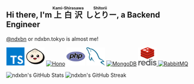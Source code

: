 ## Hi there, I'm <ruby>上白沢<rt>Kami-Shirasawa</rt> しとりー<rt>Shitorii</rt></ruby>, a Backend Engineer
 [@ndxbn](https://github.com/ndxbn) or ndxbn.tokyo is almost me!

<a href="https://www.typescriptlang.org/" target="_blank"><img src="https://raw.githubusercontent.com/devicons/devicon/master/icons/typescript/typescript-original.svg" alt="TypeScript" width="50" /></a>
<a href="https://bun.sh/" target="_blank"><img src="https://raw.githubusercontent.com/devicons/devicon/master/icons/bun/bun-original.svg" alt="Bun" width="50" /></a>
<a href="https://hono.dev/" target="_blank"><img src="https://avatars.githubusercontent.com/u/98495527" alt="Hono" width="50" /></a>
<a href="https://www.php.net/" target="_blank"><img src="https://raw.githubusercontent.com/devicons/devicon/master/icons/php/php-original.svg" alt="PHP" width="50" /></a>
<a href="https://www.mysql.com/" target="_blank"><img src="https://raw.githubusercontent.com/devicons/devicon/master/icons/mysql/mysql-original.svg" alt="MySQL" width="50" /></a>
<a href="https://www.mongodb.com/" target="_blank"><img src="https://profilinator.rishav.dev/skills-assets/mongodb-original-wordmark.svg" alt="MongoDB" width="50" /></a>
<a href="https://redis.io" target="_blank"><img src="https://raw.githubusercontent.com/devicons/devicon/master/icons/redis/redis-original-wordmark.svg" alt="Redis" width="50"/> </a>
<a href="https://www.rabbitmq.com/" target="_blank"><img src="https://www.vectorlogo.zone/logos/rabbitmq/rabbitmq-icon.svg" alt="RabbitMQ" width="50"/></a>

![ndxbn's GitHub Stats](https://github-readme-stats.vercel.app/api?username=ndxbn&show_icons=true&count_private=true&theme=dark)
![ndxbn's GitHub Streak](https://streak-stats.demolab.com?user=ndxbn&mode=daily&theme=dark)

<!--
![ndxbn's GitHub Contributor Stats](https://github-contributor-stats.vercel.app/api?username=ndxbn&limit=5&theme=dark&combine_all_yearly_contributions=true)
![ndxbn's Top Langs](https://github-readme-stats.vercel.app/api/top-langs?username=ndxbn&layout=compact&theme=dark)

<details><summary>Expand Profile
</summary>
  
![ndxbn's GitHub Trophy](https://github-profile-trophy.vercel.app/?username=ndxbn&theme=onedark)

### Languages and Tools
<a href="https://www.typescriptlang.org/" target="_blank"><img src="https://raw.githubusercontent.com/devicons/devicon/master/icons/typescript/typescript-original.svg" alt="TypeScript" width="50" /></a>
<a href="https://bun.sh/" target="_blank"><img src="https://raw.githubusercontent.com/devicons/devicon/master/icons/bun/bun-original.svg" alt="Bun" width="50" /></a>
<a href="https://nodejs.org/" target="_blank"> <img src="https://raw.githubusercontent.com/devicons/devicon/master/icons/nodejs/nodejs-original-wordmark.svg" alt="NodeJS" width="40" height="40"/> </a>
<a href="https://hono.dev/" target="_blank"><img src="https://avatars.githubusercontent.com/u/98495527" alt="Hono" width="50" /></a>

<a href="https://www.nginx.com" target="_blank"><img src="https://raw.githubusercontent.com/devicons/devicon/master/icons/nginx/nginx-original.svg" alt="nginx" width="50"/> </a>
<a href="https://www.php.net/" target="_blank"><img src="https://raw.githubusercontent.com/devicons/devicon/master/icons/php/php-original.svg" alt="PHP" width="50"/> </a>

<a href="https://www.mysql.com/" target="_blank"><img src="https://raw.githubusercontent.com/devicons/devicon/master/icons/mysql/mysql-original.svg" alt="MySQL" width="50" /></a>
<a href="https://www.sqlite.org/" target="_blank"><img src="https://www.vectorlogo.zone/logos/sqlite/sqlite-icon.svg" alt="sqlite" width="50"/> </a>
<a href="https://www.mongodb.com/" target="_blank"><img src="https://raw.githubusercontent.com/devicons/devicon/master/icons/mongodb/mongodb-original-wordmark.svg" alt="MongoDB" width="50"/> </a>
<a href="https://redis.io" target="_blank"><img src="https://raw.githubusercontent.com/devicons/devicon/master/icons/redis/redis-original-wordmark.svg" alt="Redis" width="50"/> </a>
<a href="https://www.rabbitmq.com/" target="_blank"><img src="https://www.vectorlogo.zone/logos/rabbitmq/rabbitmq-icon.svg" alt="RabbitMQ" width="50"/></a>

<a href="https://aws.amazon.com" target="_blank"><img src="https://raw.githubusercontent.com/devicons/devicon/master/icons/amazonwebservices/amazonwebservices-original-wordmark.svg" alt="aws" width="50"/> </a>
<a href="https://www.linux.org/" target="_blank"><img src="https://raw.githubusercontent.com/devicons/devicon/master/icons/linux/linux-original.svg" alt="linux" width="50"/> </a>
<a href="https://www.docker.com/" target="_blank"><img src="https://raw.githubusercontent.com/devicons/devicon/master/icons/docker/docker-original-wordmark.svg" alt="docker" width="50"/> </a>
<a href="https://git-scm.com/" target="_blank"><img src="https://www.vectorlogo.zone/logos/git-scm/git-scm-icon.svg" alt="git" width="50"/> </a>

<a href="https://grafana.com" target="_blank"><img src="https://www.vectorlogo.zone/logos/grafana/grafana-icon.svg" alt="grafana" width="50"/> </a>
<a href="https://www.jenkins.io" target="_blank"><img src="https://www.vectorlogo.zone/logos/jenkins/jenkins-icon.svg" alt="jenkins" width="50"/> </a>

</details>
-->
